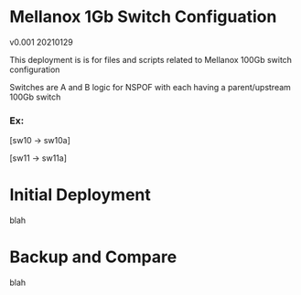 # Mellanox 1Gb Switch Configuation
v0.001 20210129



This deployment is is for files and scripts related to Mellanox 100Gb switch configuration

Switches are A and B logic for NSPOF with each having a parent/upstream 100Gb switch

### Ex:
[sw10 -> sw10a]

[sw11 -> sw11a]


# Initial Deployment


blah


# Backup and Compare

blah
